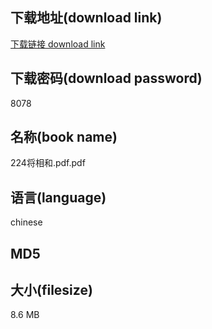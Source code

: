 ## 下载地址(download link)
[下载链接 download link](https://voluble-croquembouche-d321dc.netlify.app/?s=224%E5%B0%86%E7%9B%B8%E5%92%8C.pdf)

## 下载密码(download password)
8078

## 名称(book name)
224将相和.pdf.pdf

## 语言(language)
chinese

## MD5


## 大小(filesize)
8.6 MB
